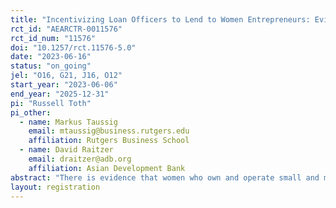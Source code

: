 ```yaml
---
title: "Incentivizing Loan Officers to Lend to Women Entrepreneurs: Evidence from Vietnam"
rct_id: "AEARCTR-0011576"
rct_id_num: "11576"
doi: "10.1257/rct.11576-5.0"
date: "2023-06-16"
status: "on_going"
jel: "O16, G21, J16, O12"
start_year: "2023-06-06"
end_year: "2025-12-31"
pi: "Russell Toth"
pi_other:
  - name: Markus Taussig
    email: mtaussig@business.rutgers.edu
    affiliation: Rutgers Business School
  - name: David Raitzer
    email: draitzer@adb.org
    affiliation: Asian Development Bank
abstract: "There is evidence that women who own and operate small and medium enterprises receive relatively less bank financing in many emerging markets, including Vietnam. In this study we consider and test the impact of bonus incentives to a bank's lending agents for lending to women owned and operated small and medium enterprises (WSMEs)."
layout: registration
---
```


